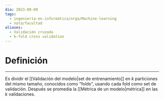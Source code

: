 ```yaml
---
dia: 2023-08-09
tags:
  - ingeniería-en-informática/orga/Machine-learning
  - nota/facultad
aliases:
  - Validación cruzada
  - k-fold cross validation
---
```

# Definición
---
Es dividir el [[Validación del modelo|set de entrenamiento]] en $k$ particiones del mismo tamaño, conocidos como "folds", usando cada fold como set de validación. Después se promedia la [[Métrica de un modelo|métrica]] en las $k$ validaciones.